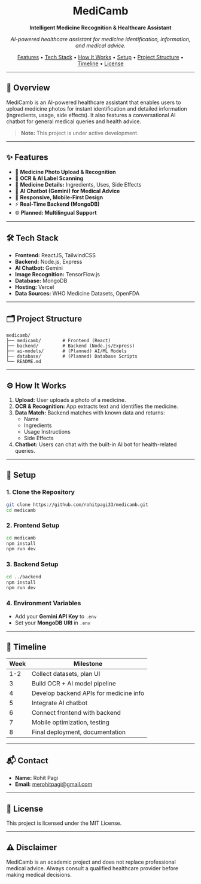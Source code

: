 
<h1 align="center">MediCamb</h1>
<p align="center"><b>Intelligent Medicine Recognition & Healthcare Assistant</b></p>

<p align="center">
  <em>AI-powered healthcare assistant for medicine identification, information, and medical advice.</em>
</p>

<p align="center">
  <a href="#features">Features</a> •
  <a href="#tech-stack">Tech Stack</a> •
  <a href="#how-it-works">How It Works</a> •
  <a href="#setup">Setup</a> •
  <a href="#project-structure">Project Structure</a> •
  <a href="#timeline">Timeline</a> •
  <a href="#license">License</a>
</p>

---

## 🚀 Overview

MediCamb is an AI-powered healthcare assistant that enables users to upload medicine photos for instant identification and detailed information (ingredients, usage, side effects). It also features a conversational AI chatbot for general medical queries and health advice.

> **Note:** This project is under active development.

---

## ✨ Features

- 📸 **Medicine Photo Upload & Recognition**
- 🔎 **OCR & AI Label Scanning**
- 💊 **Medicine Details:** Ingredients, Uses, Side Effects
- 🤖 **AI Chatbot (Gemini) for Medical Advice**
- 📱 **Responsive, Mobile-First Design**
- ⚡ **Real-Time Backend (MongoDB)**
- 🌐 **Planned: Multilingual Support**

---

## 🛠️ Tech Stack

- **Frontend:** ReactJS, TailwindCSS
- **Backend:** Node.js, Express
- **AI Chatbot:** Gemini
- **Image Recognition:** TensorFlow.js
- **Database:** MongoDB
- **Hosting:** Vercel
- **Data Sources:** WHO Medicine Datasets, OpenFDA

---

## 🗂️ Project Structure

```
medicamb/
├── medicamb/        # Frontend (React)
├── backend/         # Backend (Node.js/Express)
├── ai-models/       # (Planned) AI/ML Models
├── database/        # (Planned) Database Scripts
└── README.md
```

---

## ⚙️ How It Works

1. **Upload:** User uploads a photo of a medicine.
2. **OCR & Recognition:** App extracts text and identifies the medicine.
3. **Data Match:** Backend matches with known data and returns:
    - Name
    - Ingredients
    - Usage Instructions
    - Side Effects
4. **Chatbot:** Users can chat with the built-in AI bot for health-related queries.

---

## 🏁 Setup

### 1. Clone the Repository

```sh
git clone https://github.com/rohitpagi33/medicamb.git
cd medicamb
```

### 2. Frontend Setup

```sh
cd medicamb
npm install
npm run dev
```

### 3. Backend Setup

```sh
cd ../backend
npm install
npm run dev
```

### 4. Environment Variables

- Add your **Gemini API Key** to `.env`
- Set your **MongoDB URI** in `.env`

---

## 📅 Timeline

| Week | Milestone                                 |
|------|-------------------------------------------|
| 1-2  | Collect datasets, plan UI                 |
| 3    | Build OCR + AI model pipeline             |
| 4    | Develop backend APIs for medicine info    |
| 5    | Integrate AI chatbot                      |
| 6    | Connect frontend with backend             |
| 7    | Mobile optimization, testing              |
| 8    | Final deployment, documentation           |

---

## 📬 Contact

- **Name:** Rohit Pagi
- **Email:** [merohitpagi@gmail.com](mailto:merohitpagi@gmail.com)

---

## 📝 License

This project is licensed under the MIT License.

---

## ⚠️ Disclaimer

MediCamb is an academic project and does not replace professional medical advice. Always consult a qualified healthcare provider before making medical decisions.
